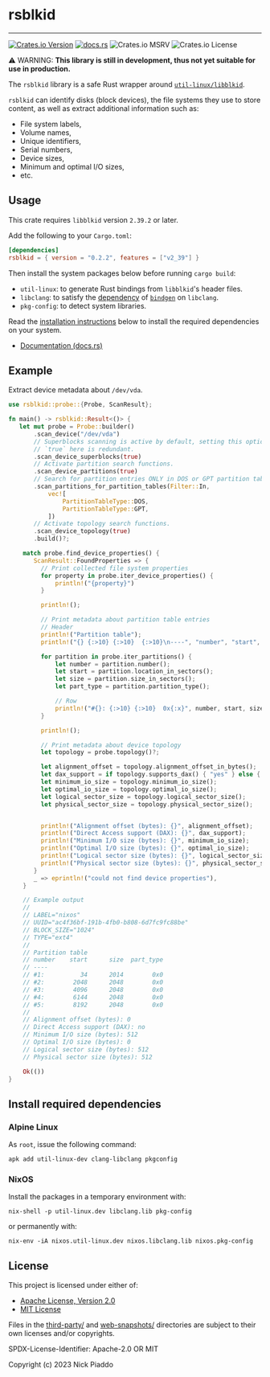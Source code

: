 # rsblkid

----

[![Crates.io Version](https://img.shields.io/crates/v/rsblkid?labelColor=%23222222&color=%23fdb42f)][1]
[![docs.rs](https://img.shields.io/docsrs/rsblkid?labelColor=%23222222&color=%2322a884)][2]
![Crates.io MSRV](https://img.shields.io/crates/msrv/rsblkid?labelColor=%23222222&color=%239c179e)
![Crates.io License](https://img.shields.io/crates/l/rsblkid?labelColor=%23222222&color=%230d0887)

⚠️ WARNING: **This library is still in development, thus not yet suitable for
use in production.**

The `rsblkid` library is a safe Rust wrapper around [`util-linux/libblkid`][3].

`rsblkid` can identify disks (block devices), the file systems they use to
store content, as well as extract additional information such as:

- File system labels,
- Volume names,
- Unique identifiers,
- Serial numbers,
- Device sizes,
- Minimum and optimal I/O sizes,
- etc.

## Usage

This crate requires `libblkid` version `2.39.2` or later.

Add the following to your `Cargo.toml`:

```toml
[dependencies]
rsblkid = { version = "0.2.2", features = ["v2_39"] }
```

Then install the system packages below before running `cargo build`:

- `util-linux`: to generate Rust bindings from `libblkid`'s header files.
- `libclang`: to satisfy the [dependency][4] of [`bindgen`][5] on `libclang`.
- `pkg-config`: to detect system libraries.

Read the [installation instructions](#install-required-dependencies) below to
install the required dependencies on your system.

- [Documentation (docs.rs)][2]

## Example

Extract device metadata about `/dev/vda`.

```rust
use rsblkid::probe::{Probe, ScanResult};

fn main() -> rsblkid::Result<()> {
   let mut probe = Probe::builder()
       .scan_device("/dev/vda")
       // Superblocks scanning is active by default, setting this option to
       // `true` here is redundant.
       .scan_device_superblocks(true)
       // Activate partition search functions.
       .scan_device_partitions(true)
       // Search for partition entries ONLY in DOS or GPT partition tables
       .scan_partitions_for_partition_tables(Filter::In,
           vec![
               PartitionTableType::DOS,
               PartitionTableType::GPT,
           ])
       // Activate topology search functions.
       .scan_device_topology(true)
       .build()?;

    match probe.find_device_properties() {
       ScanResult::FoundProperties => {
         // Print collected file system properties
         for property in probe.iter_device_properties() {
             println!("{property}")
         }

         println!();

         // Print metadata about partition table entries
         // Header
         println!("Partition table");
         println!("{} {:>10} {:>10}  {:>10}\n----", "number", "start", "size", "part_type");

         for partition in probe.iter_partitions() {
             let number = partition.number();
             let start = partition.location_in_sectors();
             let size = partition.size_in_sectors();
             let part_type = partition.partition_type();

             // Row
             println!("#{}: {:>10} {:>10}  0x{:x}", number, start, size, part_type)
         }

         println!();

         // Print metadata about device topology
         let topology = probe.topology()?;

         let alignment_offset = topology.alignment_offset_in_bytes();
         let dax_support = if topology.supports_dax() { "yes" } else { "no" };
         let minimum_io_size = topology.minimum_io_size();
         let optimal_io_size = topology.optimal_io_size();
         let logical_sector_size = topology.logical_sector_size();
         let physical_sector_size = topology.physical_sector_size();


         println!("Alignment offset (bytes): {}", alignment_offset);
         println!("Direct Access support (DAX): {}", dax_support);
         println!("Minimum I/O size (bytes): {}", minimum_io_size);
         println!("Optimal I/O size (bytes): {}", optimal_io_size);
         println!("Logical sector size (bytes): {}", logical_sector_size);
         println!("Physical sector size (bytes): {}", physical_sector_size);
       }
       _ => eprintln!("could not find device properties"),
    }

    // Example output
    //
    // LABEL="nixos"
    // UUID="ac4f36bf-191b-4fb0-b808-6d7fc9fc88be"
    // BLOCK_SIZE="1024"
    // TYPE="ext4"
    //
    // Partition table
    // number    start      size  part_type
    // ----
    // #1:          34      2014        0x0
    // #2:        2048      2048        0x0
    // #3:        4096      2048        0x0
    // #4:        6144      2048        0x0
    // #5:        8192      2048        0x0
    //
    // Alignment offset (bytes): 0
    // Direct Access support (DAX): no
    // Minimum I/O size (bytes): 512
    // Optimal I/O size (bytes): 0
    // Logical sector size (bytes): 512
    // Physical sector size (bytes): 512

    Ok(())
}
```

## Install required dependencies

### Alpine Linux

As `root`, issue the following command:

```console
apk add util-linux-dev clang-libclang pkgconfig
```

### NixOS

Install the packages in a temporary environment with:

```console
nix-shell -p util-linux.dev libclang.lib pkg-config
```

or permanently with:

```console
nix-env -iA nixos.util-linux.dev nixos.libclang.lib nixos.pkg-config
```

## License

This project is licensed under either of:

- [Apache License, Version 2.0][6]
- [MIT License][7]

Files in the [third-party/][8] and [web-snapshots/][9] directories are subject
to their own licenses and/or copyrights.

SPDX-License-Identifier: Apache-2.0 OR MIT

Copyright (c) 2023 Nick Piaddo

[1]: https://crates.io/crates/rsblkid
[2]: https://docs.rs/rsblkid
[3]: https://github.com/util-linux/util-linux/tree/master
[4]: https://rust-lang.github.io/rust-bindgen/requirements.html#clang
[5]: https://crates.io/crates/bindgen
[6]: https://www.apache.org/licenses/LICENSE-2.0
[7]: https://opensource.org/licenses/MIT
[8]: ./third-party/
[9]: ./web-snapshots/

